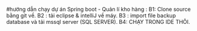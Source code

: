 #hướng dẫn chạy dự án Spring boot - Quản lí kho hàng :
B1: Clone source bằng git về.
B2 : tải eclipse & intelliJ về máy. 
B3 : import file backup database và tải mssql server (SQL SERVER).
B4: CHẠY TRONG IDE THÔI.
